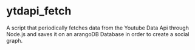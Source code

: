 # ytdapi_fetch
A script that periodically fetches data from the Youtube Data Api through Node.js and saves it on an arangoDB Database in order to create a social graph.
